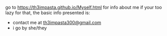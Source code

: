go to https://th3impasta.github.io/Myself.html for info about me
if your too lazy for that, the basic info presented is:
* contact me at th3impasta300@gmail.com
* i go by she/they

